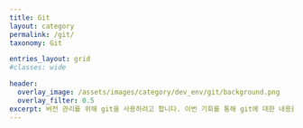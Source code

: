 ```yaml
---
title: Git
layout: category
permalink: /git/
taxonomy: Git

entries_layout: grid
#classes: wide

header:
  overlay_image: /assets/images/category/dev_env/git/background.png
  overlay_filter: 0.5
excerpt: 버전 관리를 위해 git을 사용하려고 합니다. 이번 기회를 통해 git에 대한 내용을 정리해 보도록 하겠습니다.
---
```

